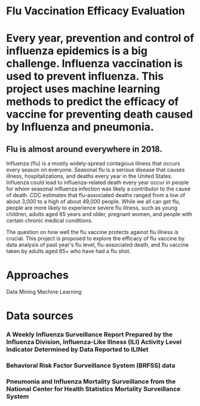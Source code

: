 # Flu Vaccination Efficacy Evaluation
Every year, prevention and control of influenza epidemics is a big challenge. Influenza vaccination is used to prevent influenza. This project uses machine learning methods to predict the efficacy of vaccine for preventing death caused by Influenza and pneumonia.
=======
## Flu is almost around everywhere in 2018. 

Influenza (flu) is a mostly widely-spread contagious illness that occurs every season on everyone. Seasonal flu is a serious disease that causes illness, hospitalizations, and deaths every year in the United States. 
Influenza could lead to influenza-related death every year occur in people for whom seasonal influenza infection was likely a contributor to the cause of death. CDC estimates that flu-associated deaths ranged from a low of about 3,000 to a high of about 49,000 people. 
While we all can get flu, people are more likely to experience severe flu illness, such as young children, adults aged 65 years and older, pregnant women, and people with certain chronic medical conditions.

The question on how well the flu vaccine protects against flu illness is crucial. This project is proposed to explore the efficacy of flu vaccine by data analysis of past year's flu level, flu-associated death, and flu vaccine taken by adults aged 65+ who have had a flu shot.

# Approaches
Data Mining
Machine Learning
# Data sources

### A Weekly Influenza Surveillance Report Prepared by the Influenza Division, Influenza-Like Illness (ILI) Activity Level Indicator Determined by Data Reported to ILINet
### Behavioral Risk Factor Surveillance System (BRFSS) data
### Pneumonia and Influenza Mortality Surveillance from the National Center for Health Statistics Mortality Surveillance System

